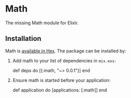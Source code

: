 # Math

The missing Math module for Elixir.

## Installation

Math is [available in Hex](https://hex.pm/packages/math). The package can be installed by:

  1. Add math to your list of dependencies in `mix.exs`:

        def deps do
          [{:math, "~> 0.0.1"}]
        end

  2. Ensure math is started before your application:

        def application do
          [applications: [:math]]
        end

